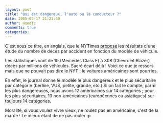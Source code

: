 ```yaml
---
layout: post
title: "Qui est dangereux, l'auto ou le conducteur ?"
date: 2005-03-17 21:21:40
author: Hoedic
comments: true
categories: 
---
```



C'est sous ce titre, en anglais, que le NYTimes [propose](http://www.nytimes.com/2005/03/15/business/15auto.html) les résultats d'une étude du nombre de décès par accident en fonction du modèle de véhicule.

Les statistiques vont de 10 (Mercedes Class E) à 308 (Chevrolet Blazer) décès par millions de véhicules. Sacré écart déjà ! Voici ce que je ressors mais que ne pouvait pas dire le NYT : le voitures américaines sont pourries. 

En effet, le journal donne le modèle le plus dangereux et le plus sécuritaire par catégorie (berline, VUS, petite, grande, etc.) Si on fait le compte, parmi les plus dangereuses, nous avons 12 américaines sur 14 catégories ; pour les plus sécuritaires, 10 non-américaines (européennes ou asiatiques) sur toujours 14 catégories.

Moralité, si vous voulez vivre vieux, ne roulez pas en américaine, c'est de la marde ! Le mieux étant de ne pas rouler :p